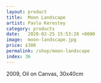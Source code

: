 ```yaml
---
layout: product
title:  Moon Landscape
artist: Pavlo Kerestey
category: products
date:   2020-02-25 15:53:28 +0000
image:  moon-landscape.jpg
price: £300
permalink: /shop/moon-landscape
index: 36
---
```

2009, Oil on Canvas, 30x40cm

